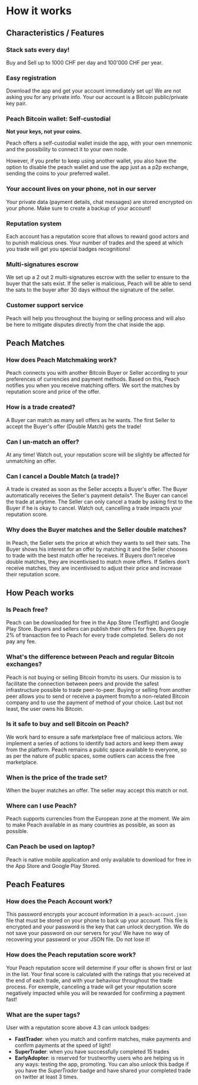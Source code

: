 # How it works

## Characteristics / Features

### Stack sats every day!

Buy and Sell up to 1000 CHF per day and 100'000 CHF per year.

### Easy registration

Download the app and get your account immediately set up!
We are not asking you for any private info.
Your our account is a Bitcoin public/private key pair.

### Peach Bitcoin wallet: Self-custodial

**Not your keys, not your coins.**

Peach offers a self-custodial wallet inside the app, with your own mnemonic and the possibility to connect it to your own node.

However, if you prefer to keep using another wallet, you also have the option to disable the peach wallet and use the app just as a p2p exchange, sending the coins to your preferred wallet.

### Your account lives on your phone, not in our server

Your private data (payment details, chat messages) are stored encrypted on your phone.
Make sure to create a backup of your account!

### Reputation system

Each account has a reputation score that allows to reward good actors and to punish malicious ones.
Your number of trades and the speed at
which you trade will get you special badges recognitions!

### Multi-signatures escrow

We set up a 2 out 2 multi-signatures escrow with the seller to ensure to the buyer that the sats exist.
If the seller is malicious, Peach will be able to send the sats to the buyer after 30 days without the signature of the seller.

### Customer support service

Peach will help you throughout the buying or selling process and will also be here to mitigate disputes directly from the chat inside the app.

## Peach Matches

### How does Peach Matchmaking work?

Peach connects you with another Bitcoin Buyer or Seller according to your preferences of currencies and payment methods.
Based on this, Peach notifies you when you receive matching offers. We sort the matches by reputation score and price of the offer.

### How is a trade created?

A Buyer can match as many sell offers as he wants.
The first Seller to accept the Buyer's offer (Double Match) gets the trade!

### Can I un-match an offer?

At any time! Watch out, your reputation score will be slightly be affected for unmatching an offer.

### Can I cancel a Double Match (a trade)?

A trade is created as soon as the Seller accepts a Buyer's offer.
The Buyer automatically receives the Seller's payment details*.
The Buyer can cancel the trade at anytime.
The Seller can only cancel a trade by asking first to the Buyer if he is okay to cancel.
Watch out, cancelling a trade impacts your reputation score.

### Why does the Buyer matches and the Seller double matches?

In Peach, the Seller sets the price at which they wants to sell their sats.
The Buyer shows his interest for an offer by matching it and the Seller chooses to trade with the best match offer he receives.
If Buyers don't receive double matches, they are incentivised to match more offers.
If Sellers don't receive matches, they are incentivised to adjust their price and increase their reputation score.

## How Peach works

### Is Peach free?

Peach can be downloaded for free in the App Store (Testflight) and Google Play Store.
Buyers and sellers can publish their offers for free.
Buyers pay 2% of transaction fee to Peach for every trade completed.
Sellers do not pay any fee.

### What's the difference between Peach and regular Bitcoin exchanges?

Peach is not buying or selling Bitcoin from/to its users.
Our mission is to facilitate the connection between peers and provide the safest infrastructure possible to trade peer-to-peer.
Buying or selling from another peer allows you to send or receive a payment from/to a non-related Bitcoin company and to use the payment of method of your choice.
Last but not least, the user owns his Bitcoin.

### Is it safe to buy and sell Bitcoin on Peach?

We work hard to ensure a safe marketplace free of malicious actors.
We implement a series of actions to identify bad actors and keep them away from the platform.
Peach remains a public space available to everyone, so as per the nature of public spaces, some outliers can access the free marketplace.

### When is the price of the trade set?

When the buyer matches an offer.
The seller may accept this match or not.

### Where can I use Peach?

Peach supports currencies from the European zone at the moment.
We aim to make Peach available in as many countries as possible, as soon as possible.

### Can Peach be used on laptop?

Peach is native mobile application and only available to download for free in the App Store and Google Play Stored.

## Peach Features

### How does the Peach Account work?

This password encrypts your account information in a `peach-account.json` file that must be stored on your phone to back up your account.
This file is encrypted and your password is the key that can unlock decryption.
We do not save your password on our servers for you!
We have no way of recovering your password or your JSON file.
Do not lose it!

### How does the Peach reputation score work?

Your Peach reputation score will determine if your offer is shown first or last in the list.
Your final score is calculated with the ratings that you received at the end of each trade, and with your behaviour throughout the trade process.
For exemple, canceling a trade will get your reputation score negatively impacted while you will be rewarded for confirming a payment fast!

### What are the super tags?

User with a reputation score above 4.3 can unlock badges:

- **FastTrader**: when you match and confirm matches, make payments and confirm payments at the speed of light!
- **SuperTrader**: when you have successfully completed 15 trades
- **EarlyAdopter**: is reserved for trustworthy users who are helping us in any ways: testing the app, promoting.
  You can also unlock this badge if you have the *SuperTrader* badge and have shared your completed trade on twitter at least 3 times.
